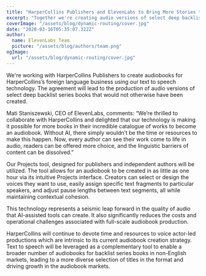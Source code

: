 ```yaml
---
title: "HarperCollins Publishers and ElevenLabs to Bring More Stories to Life Through Audio"
excerpt: "Together we're creating audio versions of select deep backlist series books that would not otherwise have been created"
coverImage: "/assets/blog/dynamic-routing/cover.jpg"
date: "2020-03-16T05:35:07.322Z"
author:
  name: ElevenLabs Team
  picture: "/assets/blog/authors/team.png"
ogImage:
  url: "/assets/blog/dynamic-routing/cover.jpg"
---
```


We're working with HarperCollins Publishers to create audiobooks for HarperCollins’s foreign language business using our text to speech technology. The agreement will lead to the production of audio versions of select deep backlist series books that would not otherwise have been created.

Mati Staniszewski, CEO of ElevenLabs, comments:
“We’re thrilled to collaborate with HarperCollins and delighted that our technology is making it possible for more books in their incredible catalogue of works to become an audiobook. Without AI, there simply wouldn’t be the time or resources to make this happen. Now, every author can see their work come to life in audio, readers can be offered more choice, and the linguistic barriers of content can be dissolved.”

Our Projects tool, designed for publishers and independent authors will be utilized. The tool allows for an audiobook to be created in as little as one hour via its intuitive Projects interface. Creators can select or design the voices they want to use, easily assign specific text fragments to particular speakers, and adjust pause lengths between text segments, all while maintaining contextual cohesion.

This technology represents a seismic leap forward in the quality of audio that AI-assisted tools can create. It also significantly reduces the costs and operational challenges associated with full-scale audiobook production.

HarperCollins will continue to devote time and resources to voice actor-led productions which are intrinsic to its current audiobook creation strategy. Text to speech will be leveraged as a complementary tool to enable a broader number of audiobooks for backlist series books in non-English markets, leading to a more diverse selection of titles in the format and driving growth in the audiobook markets.
